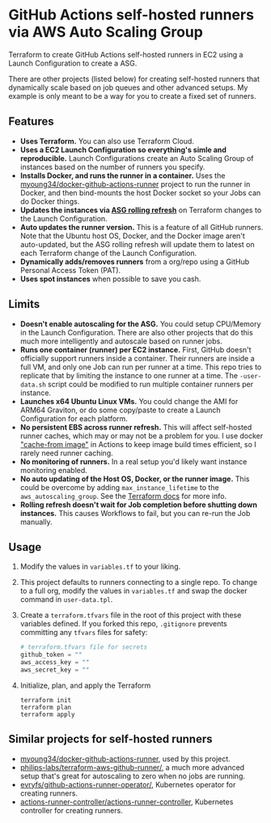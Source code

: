 # GitHub Actions self-hosted runners via AWS Auto Scaling Group

Terraform to create GitHub Actions self-hosted runners in EC2 using a Launch Configuration to create a ASG.

There are other projects (listed below) for creating self-hosted runners that dynamically scale based on job queues and other advanced setups. My example is only meant to be a way for you to create a fixed set of runners.

## Features

- **Uses Terraform.** You can also use Terraform Cloud.
- **Uses a EC2 Launch Configuration so everything's simle and reproducible.** Launch Configurations create an Auto Scaling Group of instances based on the number of runners you specify.
- **Installs Docker, and runs the runner in a container.** Uses the [myoung34/docker-github-actions-runner](https://github.com/myoung34/docker-github-actions-runner) project to run the runner in Docker, and then bind-mounts the host Docker socket so your Jobs can do Docker things.
- **Updates the instances via [ASG rolling refresh](https://aws.amazon.com/blogs/compute/introducing-instance-refresh-for-ec2-auto-scaling/)** on Terraform changes to the Launch Configuration.
- **Auto updates the runner version.** This is a feature of all GitHub runners. Note that the Ubuntu host OS, Docker, and the Docker image aren't auto-updated, but the ASG rolling refresh will update them to latest on each Terraform change of the Launch Configuration.
- **Dynamically adds/removes runners** from a org/repo using a GitHub Personal Access Token (PAT).
- **Uses spot instances** when possible to save you cash.

## Limits

- **Doesn't enable autoscaling for the ASG.** You could setup CPU/Memory in the Launch Configuration. There are also other projects that do this much more intelligently and autoscale based on runner jobs.
- **Runs one container (runner) per EC2 instance.** First, GitHub doesn't officially support runners inside a container. Their runners are inside a full VM, and only one Job can run per runner at a time. This repo tries to replicate that by limiting the instance to one runner at a time. The `-user-data.sh` script could be modified to run multiple container runners per instance.
- **Launches x64 Ubuntu Linux VMs.** You could change the AMI for ARM64 Graviton, or do some copy/paste to create a Launch Configuration for each platform.
- **No persistent EBS across runner refresh.** This will affect self-hosted runner caches, which may or may not be a problem for you. I use docker ["cache-from image"](https://github.com/docker/build-push-action/blob/master/docs/advanced/cache.md#registry-cache) in Actions to keep image build times efficient, so I rarely need runner caching.
- **No monitoring of runners.** In a real setup you'd likely want instance monitoring enabled.
- **No auto updating of the Host OS, Docker, or the runner image.**  This could be overcome by adding `max_instance_lifetime` to the `aws_autoscaling_group`. See the [Terraform docs](https://registry.terraform.io/providers/hashicorp/aws/latest/docs/resources/autoscaling_group) for more info.
- **Rolling refresh doesn't wait for Job completion before shutting down instances.** This causes Workflows to fail, but you can re-run the Job manually.

## Usage

1. Modify the values in `variables.tf` to your liking.
1. This project defaults to runners connecting to a single repo. To change to a full org, modify the values in `variables.tf` and swap the docker command in `user-data.tpl`.
1. Create a `terraform.tfvars` file in the root of this project with these variables defined. If you forked this repo, `.gitignore` prevents committing any `tfvars` files for safety:

    ```terraform
    # terraform.tfvars file for secrets
    github_token = ""
    aws_access_key = ""
    aws_secret_key = ""
    ```

1. Initialize, plan, and apply the Terraform

    ```shell
    terraform init
    terraform plan
    terraform apply
    ```

## Similar projects for self-hosted runners

- [myoung34/docker-github-actions-runner](https://github.com/myoung34/docker-github-actions-runner), used by this project.
- [philips-labs/terraform-aws-github-runner/](https://github.com/philips-labs/terraform-aws-github-runner/), a much more advanced setup that's great for autoscaling to zero when no jobs are running.
- [evryfs/github-actions-runner-operator/](https://github.com/evryfs/github-actions-runner-operator/), Kubernetes operator for creating runners.
- [actions-runner-controller/actions-runner-controller](https://github.com/actions-runner-controller/actions-runner-controller), Kubernetes controller for creating runners.
